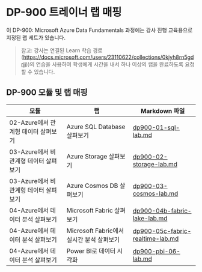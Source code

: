 # DP-900 트레이너 랩 매핑

이 DP-900: Microsoft Azure Data Fundamentals 과정에는 강사 진행 교육용으로 지정된 랩 세트가 있습니다. 

> 참고: 강사는 연결된 Learn 학습 경로(https://docs.microsoft.com/users/23110622/collections/0kjyh8rn5gdrjj))의 연습을 사용하여 학생에게 시간을 내서 하나 이상의 랩을 완료하도록 요청할 수 있습니다. 

## DP-900 모듈 및 랩 매핑

| 모듈 | 랩 | Markdown 파일 |
| --- | --- | --- |
| 02-Azure에서 관계형 데이터 살펴보기 | Azure SQL Database 살펴보기 | [dp900-01-sql-lab.md](https://github.com/MicrosoftLearning/DP-900T00A-Azure-Data-Fundamentals/blob/master/Instructions/Labs/dp900-01-sql-lab.md) |
| 03-Azure에서 비관계형 데이터 살펴보기 | Azure Storage 살펴보기 | [dp900-02-storage-lab.md](https://github.com/MicrosoftLearning/DP-900T00A-Azure-Data-Fundamentals/blob/master/Instructions/Labs/dp900-02-storage-lab.md) |
| 03-Azure에서 비관계형 데이터 살펴보기| Azure Cosmos DB 살펴보기  | [dp900-03-cosmos-lab.md](https://github.com/MicrosoftLearning/DP-900T00A-Azure-Data-Fundamentals/blob/master/Instructions/Labs/dp900-03-cosmos-lab.md) |
| 04-Azure에서 데이터 분석 살펴보기 | Microsoft Fabric 살펴보기 | [dp900-04b-fabric-lake-lab.md](https://github.com/MicrosoftLearning/DP-900T00A-Azure-Data-Fundamentals/blob/master/Instructions/Labs/dp900-04b-fabric-lake-lab.md) |
| 04-Azure에서 데이터 분석 살펴보기 | Microsoft Fabric에서 실시간 분석 살펴보기 | [dp900-05c-fabric-realtime-lab.md](https://github.com/MicrosoftLearning/DP-900T00A-Azure-Data-Fundamentals/blob/master/Instructions/Labs/dp900-05c-fabric-realtime-lab.md) |
| 04-Azure에서 데이터 분석 살펴보기 | Power BI로 데이터 시각화 | [dp900-pbi-06-lab.md](https://github.com/MicrosoftLearning/DP-900T00A-Azure-Data-Fundamentals/blob/master/Instructions/Labs/dp900-pbi-06-lab.md) |
